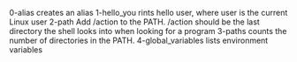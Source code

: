 0-alias creates an alias
1-hello_you rints hello user, where user is the current Linux user
2-path Add /action to the PATH. /action should be the last directory the shell looks into when looking for a program
3-paths counts the number of directories in the PATH.
4-global_variables lists environment variables
